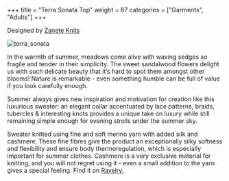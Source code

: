+++
title = "Terra Sonata Top"
weight = 87
categories = ["Garments", "Adults"]
+++

Designed by [Zanete Knits](https://www.ravelry.com/designers/zanete-knits)

![terra_sonata](/images/terra_sonata.jpg)

In the warmth of summer, meadows come alive with waving sedges so fragile and tender in their simplicity. The sweet sandalwood flowers delight us with such delicate beauty that it’s hard to spot them amongst other blooms! Nature is remarkable - even something humble can be full of value if you look carefully enough.
<!--more-->

Summer always gives new inspiration and motivation for creation like this luxurious sweater: an elegant collar accentuated by lace patterns, braids, tubercles & interesting knots provides a unique take on luxury while still remaining simple enough for evening strolls under the summer sky.

Sweater knitted using fine and soft merino yarn with added silk and cashmere. These fine fibres give the product an exceptionally silky softness and flexibility and ensure body thermoregulation, which is especially important for summer clothes. Cashmere is a very exclusive material for knitting, and you will not regret using it - even a small addition to the yarn gives a special feeling. 
Find it on [Ravelry.](https://www.ravelry.com/patterns/library/terra-sonata-top)